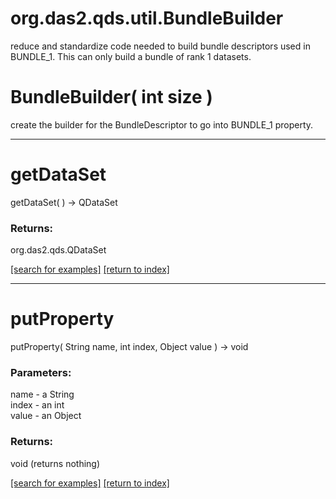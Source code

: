 # org.das2.qds.util.BundleBuilder

reduce and standardize code needed to build bundle descriptors used in BUNDLE_1.  This can
 only build a bundle of rank 1 datasets.

# BundleBuilder( int size )
create the builder for the BundleDescriptor to go into BUNDLE_1 property.

***
<a name="getDataSet"></a>
# getDataSet
getDataSet(  ) &rarr; QDataSet



### Returns:
org.das2.qds.QDataSet


<a href="https://github.com/autoplot/dev/search?q=getDataSet&unscoped_q=getDataSet">[search for examples]</a>
<a href="https://github.com/autoplot/documentation/blob/master/javadoc/index-all.md">[return to index]</a>

***
<a name="putProperty"></a>
# putProperty
putProperty( String name, int index, Object value ) &rarr; void



### Parameters:
name - a String
<br>index - an int
<br>value - an Object

### Returns:
void (returns nothing)


<a href="https://github.com/autoplot/dev/search?q=putProperty&unscoped_q=putProperty">[search for examples]</a>
<a href="https://github.com/autoplot/documentation/blob/master/javadoc/index-all.md">[return to index]</a>

